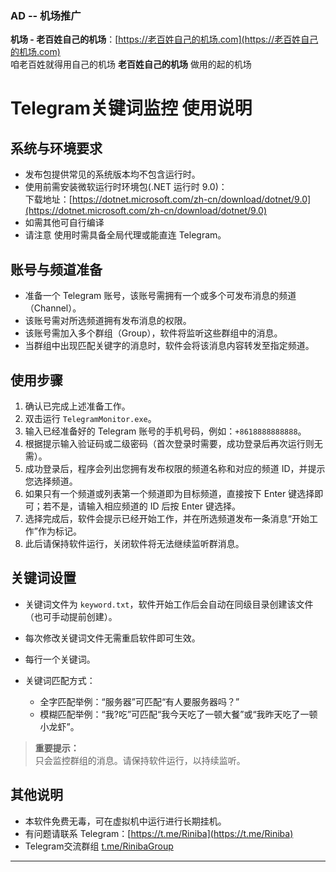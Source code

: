 ### AD -- 机场推广

**机场 - 老百姓自己的机场**：[https://老百姓自己的机场.com](https://老百姓自己的机场.com)  
咱老百姓就得用自己的机场 **老百姓自己的机场** 做用的起的机场



# Telegram关键词监控 使用说明

## 系统与环境要求
- 发布包提供常见的系统版本均不包含运行时。  
- 使用前需安装微软运行时环境包(.NET 运行时 9.0)：  
  下载地址：[https://dotnet.microsoft.com/zh-cn/download/dotnet/9.0](https://dotnet.microsoft.com/zh-cn/download/dotnet/9.0)  
- 如需其他可自行编译
- 请注意 使用时需具备全局代理或能直连 Telegram。  

## 账号与频道准备
- 准备一个 Telegram 账号，该账号需拥有一个或多个可发布消息的频道（Channel）。
- 该账号需对所选频道拥有发布消息的权限。
- 该账号需加入多个群组（Group），软件将监听这些群组中的消息。
- 当群组中出现匹配关键字的消息时，软件会将该消息内容转发至指定频道。

## 使用步骤
1. 确认已完成上述准备工作。
2. 双击运行 `TelegramMonitor.exe`。
3. 输入已经准备好的 Telegram 账号的手机号码，例如：`+8618888888888`。
4. 根据提示输入验证码或二级密码（首次登录时需要，成功登录后再次运行则无需）。
5. 成功登录后，程序会列出您拥有发布权限的频道名称和对应的频道 ID，并提示您选择频道。
6. 如果只有一个频道或列表第一个频道即为目标频道，直接按下 Enter 键选择即可；若不是，请输入相应频道的 ID 后按 Enter 键选择。
7. 选择完成后，软件会提示已经开始工作，并在所选频道发布一条消息“开始工作”作为标记。
8. 此后请保持软件运行，关闭软件将无法继续监听群消息。

## 关键词设置
- 关键词文件为 `keyword.txt`，软件开始工作后会自动在同级目录创建该文件（也可手动提前创建）。

- 每次修改关键词文件无需重启软件即可生效。

- 每行一个关键词。

- 关键词匹配方式：
  - 全字匹配举例：“服务器”可匹配“有人要服务器吗？”  
  - 模糊匹配举例：“我?吃”可匹配“我今天吃了一顿大餐”或“我昨天吃了一顿小龙虾”。
  
  

> **重要提示：**  
> 只会监控群组的消息。请保持软件运行，以持续监听。

## 其他说明
- 本软件免费无毒，可在虚拟机中运行进行长期挂机。
- 有问题请联系 Telegram：[https://t.me/Riniba](https://t.me/Riniba)
- Telegram交流群组 [t.me/RinibaGroup](https://t.me/RinibaGroup)

  

---

